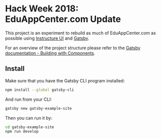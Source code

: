 # Hack Week 2018: EduAppCenter.com Update

This project is an experiment to rebuild as much of EduAppCenter.com as possible using [Instructure UI](https://github.com/instructure/instructure-ui) and [Gatsby](https://www.gatsbyjs.org/).

For an overview of the project structure please refer to the [Gatsby documentation - Building with Components](https://www.gatsbyjs.org/docs/building-with-components/).

## Install

Make sure that you have the Gatsby CLI program installed:
```sh
npm install --global gatsby-cli
```

And run from your CLI:
```sh
gatsby new gatsby-example-site
```

Then you can run it by:
```sh
cd gatsby-example-site
npm run develop
```